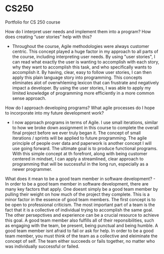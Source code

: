# CS250
Portfolio for CS 250 course

How do I interpret user needs and implement them into a program? How does creating “user stories” help with this?
   - Throughout the course, Agile methodologies were always customer centric. This concept played a huge factor in my approach to all parts of the course, including interpreting user needs. By using "user stories", I can read what exactly the user is wanting to accomplish with each story, why they want to accomplish this task, and who specifically wants to accomplish it. By having, clear, easy to follow user stories, I can then apply this plain language story into programming. This concepts eliminates alot of overwhleming lexicon that can frustrate and negatively impact a developer. By using the user stories, I was able to apply my limited knowledge of programming more efficiently in a more common sense approach.

How do I approach developing programs? What agile processes do I hope to incorporate into my future development work?
   - I now approach programs in terms of Agile. I use small iterations, similar to how we broke down assignment in this course to complete the overall final project before we ever truly began it. The concept of small iterations / sprints will be applied to future programming. The agile principle of people over data and paperwork is another concept I will use going forward. The ultimate goal is to produce functional programs. With this simple concept at th forefront, along with being customer centered in mindset, I can apply a streamlined, clear approach to programming that will be successful in the long run, especially as a newer programmer. 

What does it mean to be a good team member in software development?
    - In order to be a good team member in software development, there are many key factors that apply. One doesnt simply be a good team member by pulling their weight on how much of the project they complete. This is a minor factor in the essence of good team members. The first concept is to be open to professional criticism. The most important part of a team is the fact that it is a collective of individual trying to accomplish the same goal. The other persepctives and experience can be a crucial resource to achieve this goal. A good team member also fulfills all of their reponsibilities, such as engaging with the team, be present, being punctual and being humble. A good team member isnt afraid to fail or ask for help. In order to be a good team member, you must think of the team as a collective and eleiminate the concept of self. The team either succeeds or fails together, no matter who was individually successful or failed. 
